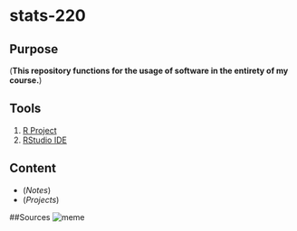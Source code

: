 # stats-220

## Purpose
(**This repository functions for the usage of software in the entirety of my course.**)

## Tools
1. [R Project](https://www.r-project.org/)
2. [RStudio IDE](https://rstudio.com/)

## Content
- (*Notes*)
- (*Projects*)

##Sources
![meme](https://upload.wikimedia.org/wikipedia/en/9/9a/Trollface_non-free.png)

